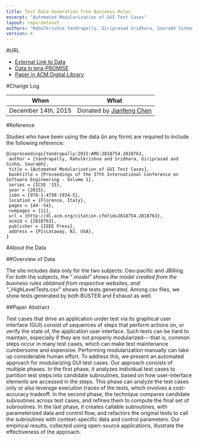 ```yaml
---
title: Test Data Generation from Business Rules
excerpt: "Automated Modularization of GUI Test Cases"
layout: repo-dataset
authors: "Rahulkrishna Yandrapally, Giriprasad Sridhara, Saurabh Sinha"
version: 4
---
```


#URL

* [External Link to Data](https://sites.google.com/site/irlexternal/buster)
* [Data in tera-PROMISE](https://terapromise.csc.ncsu.edu:8443/!/#repo/view/head/test-generation/business)
* [Paper in ACM Digital Library](http://dl.acm.org/citation.cfm?id=2818763)

#Change Log

When | What
---- | ----
December 14th, 2015 | Donated by [Jianfeng Chen](mailto:jchen37@ncsu.edu)

#Reference

Studies who have been using the data (in any form) are required to include the following reference:

```
@inproceedings{Yandrapally:2015:AMG:2818754.2818763,
 author = {Yandrapally, Rahulkrishna and Sridhara, Giriprasad and Sinha, Saurabh},
 title = {Automated Modularization of GUI Test Cases},
 booktitle = {Proceedings of the 37th International Conference on Software Engineering - Volume 1},
 series = {ICSE '15},
 year = {2015},
 isbn = {978-1-4799-1934-5},
 location = {Florence, Italy},
 pages = {44--54},
 numpages = {11},
 url = {http://dl.acm.org/citation.cfm?id=2818754.2818763},
 acmid = {2818763},
 publisher = {IEEE Press},
 address = {Piscataway, NJ, USA},
} 
```

#About the Data

##Overview of Data

The site includes data only for the two subjects: Ceu-pacific and JBilling. For both the subjects, the "*.model" shows the model created from the business rules obtained from respective websites, and "*_HighLevelTests.csv" shows the tests generated. Among csv files, we show tests generated by both BUSTER and Exhaust as well.

##Paper Abstract

Test cases that drive an application under test via its graphical user interface (GUI) consist of sequences of steps that perform actions on, or verify the state of, the application user interface. Such tests can be hard to maintain, especially if they are not properly modularized---that is, common steps occur in many test cases, which can make test maintenance cumbersome and expensive. Performing modularization manually can take up considerable human effort. To address this, we present an automated approach for modularizing GUI test cases. Our approach consists of multiple phases. In the first phase, it analyzes individual test cases to partition test steps into candidate subroutines, based on how user-interface elements are accessed in the steps. This phase can analyze the test cases only or also leverage execution traces of the tests, which involves a cost-accuracy tradeoff. In the second phase, the technique compares candidate subroutines across test cases, and refines them to compute the final set of subroutines. In the last phase, it creates callable subroutines, with parameterized data and control flow, and refactors the original tests to call the subroutines with context-specific data and control parameters. Our empirical results, collected using open-source applications, illustrate the effectiveness of the approach.